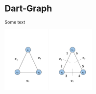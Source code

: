 # Dart-Graph

Some text


<img src="images/graph3normal.png" height="200"/>

<img src="images/graph3dart.png" height="200"/>
